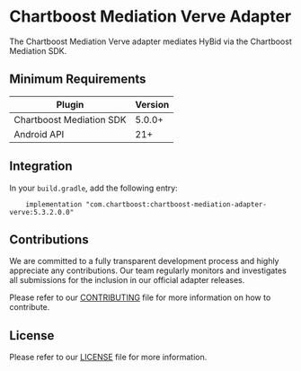 # Chartboost Mediation Verve Adapter

The Chartboost Mediation Verve adapter mediates HyBid via the Chartboost Mediation SDK.

## Minimum Requirements

| Plugin                   | Version |
|--------------------------|---------|
| Chartboost Mediation SDK | 5.0.0+  |
| Android API              | 21+     |

## Integration

In your `build.gradle`, add the following entry:
```
    implementation "com.chartboost:chartboost-mediation-adapter-verve:5.3.2.0.0"
```

## Contributions

We are committed to a fully transparent development process and highly appreciate any contributions. Our team regularly monitors and investigates all submissions for the inclusion in our official adapter releases.

Please refer to our [CONTRIBUTING](CONTRIBUTING.md) file for more information on how to contribute.

## License

Please refer to our [LICENSE](LICENSE.md) file for more information.
